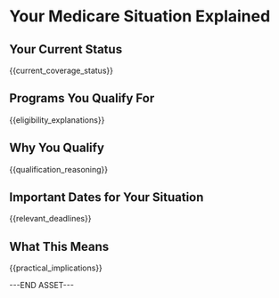 # Your Medicare Situation Explained

## Your Current Status
{{current_coverage_status}}

## Programs You Qualify For
{{eligibility_explanations}}

## Why You Qualify
{{qualification_reasoning}}

## Important Dates for Your Situation
{{relevant_deadlines}}

## What This Means
{{practical_implications}}

---END ASSET---